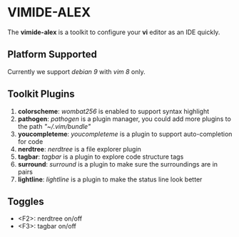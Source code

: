 # VIMIDE-ALEX
The **vimide-alex** is a toolkit to configure your **vi** editor as an IDE quickly.

## Platform Supported
Currently we support *debian 9* with *vim 8* only.

## Toolkit Plugins
1. **colorscheme**:   *wombat256* is enabled to support syntax highlight
2. **pathogen**:      *pathogen* is a plugin manager, you could add more plugins to the path *"~/.vim/bundle"*
3. **youcompleteme**: *youcompleteme* is a plugin to support auto-completion for code
4. **nerdtree**:      *nerdtree* is a file explorer plugin
5. **tagbar**:        *tagbar* is a plugin to explore code structure tags
6. **surround**:      *surround* is a plugin to make sure the surroundings are in pairs
7. **lightline**:     *lightline* is a plugin to make the status line look better

## Toggles
* \<F2\>: nerdtree on/off
* \<F3\>: tagbar on/off
